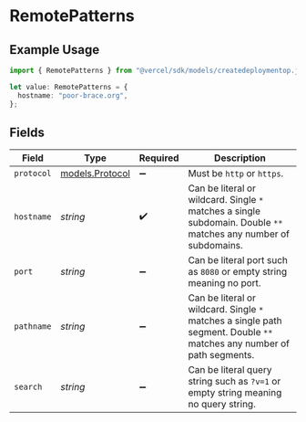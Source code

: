 # RemotePatterns

## Example Usage

```typescript
import { RemotePatterns } from "@vercel/sdk/models/createdeploymentop.js";

let value: RemotePatterns = {
  hostname: "poor-brace.org",
};
```

## Fields

| Field                                                                                                                  | Type                                                                                                                   | Required                                                                                                               | Description                                                                                                            |
| ---------------------------------------------------------------------------------------------------------------------- | ---------------------------------------------------------------------------------------------------------------------- | ---------------------------------------------------------------------------------------------------------------------- | ---------------------------------------------------------------------------------------------------------------------- |
| `protocol`                                                                                                             | [models.Protocol](../models/protocol.md)                                                                               | :heavy_minus_sign:                                                                                                     | Must be `http` or `https`.                                                                                             |
| `hostname`                                                                                                             | *string*                                                                                                               | :heavy_check_mark:                                                                                                     | Can be literal or wildcard. Single `*` matches a single subdomain. Double `**` matches any number of subdomains.       |
| `port`                                                                                                                 | *string*                                                                                                               | :heavy_minus_sign:                                                                                                     | Can be literal port such as `8080` or empty string meaning no port.                                                    |
| `pathname`                                                                                                             | *string*                                                                                                               | :heavy_minus_sign:                                                                                                     | Can be literal or wildcard. Single `*` matches a single path segment. Double `**` matches any number of path segments. |
| `search`                                                                                                               | *string*                                                                                                               | :heavy_minus_sign:                                                                                                     | Can be literal query string such as `?v=1` or empty string meaning no query string.                                    |
